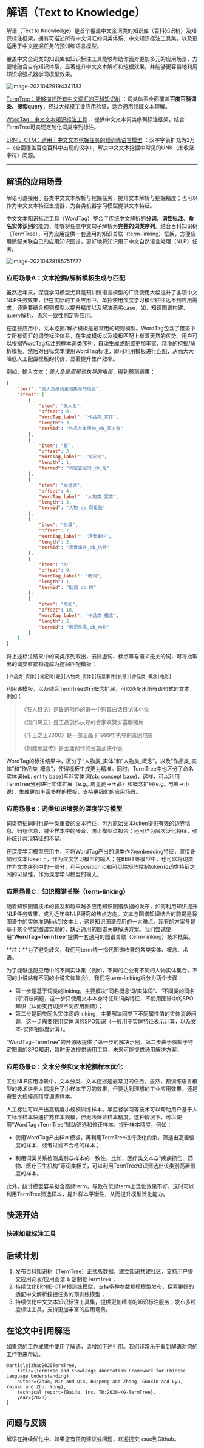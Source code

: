 # 解语（Text to Knowledge）

解语（Text to Knowledge）是首个覆盖中文全词类的知识库（百科知识树）及知识标注框架，拥有可描述所有中文词汇的词类体系、中文知识标注工具集，以及更适用于中文挖掘任务的预训练语言模型。

覆盖中文全词类的知识库和知识标注工具能够帮助你面对更加多元的应用场景，方便地融合自有知识体系，显著提升中文文本解析和挖掘效果，并能够更容易地利用知识增强机器学习模型效果。

![image-20210429194341133](doc/img/image-20210429194341133.png)

[TermTree：能够描述所有中文词汇的百科知识树](./termtree) ：词类体系全面覆盖**百度百科词条、搜索query**，经过大规模工业应用验证，适合通用领域文本理解。

[WordTag：中文文本知识标注工具](./WordTag) ：提供中文文本词类序列标注框架，结合TermTree可实现定制化词类序列标注。

[ERNIE-CTM：适用于中文文本挖掘任务的预训练语言模型](./ernie-ctm) ：汉字字表扩充为2万+（全面覆盖百度百科中出现的汉字），解决中文文本挖掘中常见的UNK（未收录字符）问题。

----

## 解语的应用场景

解语可直接用于各类中文文本解析与挖掘任务，提升文本解析与挖掘精度；也可以作为中文文本特征生成器，为各类机器学习模型提供文本特征。

中文文本知识标注工具（WordTag）整合了传统中文解析的**分词**、**词性标注**、**命名实体识别**的能力，能够将任意中文句子解析为**完整的词类序列**。结合百科知识树（TermTree），可为应用提供一套通用的知识关联（term-linking）框架，方便应用适配关联自己的应用知识图谱，更好地将知识用于中文自然语言处理（NLP）任务。

![image-20210428185751727](doc/img/image-20210428185751727.png)



### 应用场景A：文本挖掘/解析模板生成与匹配

虽然近年来，深度学习模型尤其是预训练语言模型的广泛使用大幅提升了各项中文NLP任务效果，但在实际的工业应用中，单独使用深度学习模型往往达不到应用需求，还需要结合规则模型以提升精度以及解决恶劣case，如，知识图谱构建、query解析、语义一致性判定等应用。

在这些应用中，文本挖掘/解析模板是最常用的规则模型。WordTag包含了覆盖中文所有词汇的词类标注体系，在生成模板以及模板匹配上有着天然的优势。用户可以根据WordTag标注的样本词类序列，自动生成或配置更加丰富、精准的挖掘/解析模板，然后对目标文本使用WordTag标注，即可利用模板进行匹配，从而大大降低人工配置模板的代价，显著提升生产效率。

例如，输入文本：*美人鱼是周星驰执导的电影*，得到预测结果：

```json
{
    "text": "美人鱼是周星驰执导的电影",
    "items": [
        {
            "item": "美人鱼",
            "offset": 0,
            "WordTag_label": "作品类_实体",
            "length": 3,
            "termid": "作品与出版物_eb_美人鱼"
        },
        {
            "item": "是",
            "offset": 3,
            "WordTag_label": "肯定词",
            "length": 1,
            "termid": "肯定否定词_cb_是"
        },
        {
            "item": "周星驰",
            "offset": 4,
            "WordTag_label": "人物类_实体",
            "length": 3,
            "termid": "人物_eb_周星驰"
        },
        {
            "item": "执导",
            "offset": 7,
            "WordTag_label": "场景事件",
            "length": 2,
            "termid": "场景事件_cb_执导"
        },
        {
            "item": "的",
            "offset": 9,
            "WordTag_label": "助词",
            "length": 1,
            "termid": "助词_cb_的"
        },
        {
            "item": "电影",
            "offset": 10,
            "WordTag_label": "作品类_概念",
            "length": 2,
            "termid": "影视作品_cb_电影"
        }
    ]
}
```

将上述标注结果中的词类序列取出，去除虚词、标点等与语义无关的词，可将抽取出的词类直接构造成为挖掘匹配模板：

```
[作品类_实体][肯定词|是][人物类_实体][场景事件|执导][作品类_概念|电影]
```

利用该模板，以及结合TermTree进行概念扩展，可以匹配出所有该句式的文本，例如：

> 《狂人日记》是鲁迅创作的第一个短篇白话日记体小说
>
> 《澳门风云》是王晶创作执导的合家欢贺岁喜剧赌片
>
> 《千王之王2000》是一部王晶于1999年执导的喜剧电影
>
> 《射雕英雄传》是金庸创作的长篇武侠小说

WordTag的标注结果中，区分了“人物类\_实体”和“人物类\_概念”，以及“作品类\_实体”和“作品类\_概念”，使得模板生成更为精准。同时，TermTree中也区分了命名实体词(eb: entity base)与非实体词(cb: concept base)，这样，可以利用TermTree分别进行实体扩展（e.g., 周星驰->王晶）和概念扩展(e.g., 电影->小说)，生成更加丰富多样的模板，支持更细化的应用场景。

### 应用场景B：词类知识增强的深度学习模型

词类特征同时也是一类重要的文本特征，可为原始文本token提供有效的边界信息、归组信息，减少样本中的噪音，防止模型过拟合；还可作为层次泛化特征，弥补统计共现特征的不足。

在深度学习模型应用中，可将WordTag产出的词类作为embedding特征，直接叠加到文本token上，作为深度学习模型的输入；在BERT等模型中，也可以将词类作为文本序列中的一部分，利用position id和可见性矩阵控制token和词类特征之间的可见性，作为深度学习模型的输入。

### 应用场景C：知识图谱关联（term-linking）

随着知识图谱技术的普及和越来越多应用知识图谱数据的发布，如何利用知识提升NLP任务效果，成为近年来NLP研究的热点方向。文本与图谱知识结合的前提是将图谱中的实体准确link到文本上，这是知识图谱应用的一大难点。现有的方案多是基于某个特定图谱实现的，缺乏通用的图谱关联解决方案。我们尝试使用“**WordTag+TermTree**”提供一套通用的图谱关联（term-linking）技术框架。

**注：**为了避免歧义，我们用term统一指代图谱收录的各类实体、概念、术语。

为了能够适配应用中的不同实体集（例如，不同的企业有不同的人物实体集合，不同的小说站有不同的小说实体集合），我们将term-linking拆分为两个步骤：

- 第一步是基于词类的linking，主要解决“同名概念词/实体词”、“不同类的同名词”消歧问题，这一步只使用文本本身特征和词类特征，不使用图谱中的SPO知识（从而支持切换不同应用图谱）；
- 第二步是同类同名实体词的linking，主要解决同类下不同属性值的实体消歧问题，这一步需要使用实体词的SPO知识（一般用于实体特征表示计算，以及文本-实体相似度计算）。

“WordTag+TermTree”的开源版提供了第一步的解决示例，第二步由于依赖于特定图谱的SPO知识，暂时无法提供通用工具，未来可能提供通用解决方案。

### 应用场景D：文本分类和文本挖掘样本优化

工业NLP应用场景中，文本分类、文本挖掘是最常见的任务。虽然，预训练语言模型的技术进步大幅提升了小样本学习的效果，但要达到理想的工业应用效果，还是需要大规模高精度训练样本。

人工标注可以产出高精度小规模训练样本。半监督学习等技术可以帮助用户基于人工标准样本快速扩充样本规模，但无法保证样本精度。这种情况下，可以使用“WordTag+TermTree”辅助筛选和修正样本，提升样本精度，例如：

- 使用WordTag产出样本模板，再利用TermTree进行泛化约束，筛选出高置信度的样本，或者过滤不合格的样本；

- 利用词类关系检测类别与样本的一致性，比如，医疗类文本与“疾病损伤、药物、医疗卫生机构”等词类相关，可以利用TermTree知识筛选出该类别高置信度的样本。

此外，统计模型容易拟合高频term，导致在低频term上泛化效果不好，这时可以利用TermTree筛选样本，提升样本平衡性，从而提升模型泛化能力。

## 快速开始

### 快速加载标注工具



## 后续计划

1. 发布百科知识树（TermTree）正式版数据，建立知识共建社区，支持用户提交应用词表/应用图谱 & 定制化TermTree；
2. 持续优化ERNIE-CTM预训练模型，支持多种参数规模模型发布，探索更好的适配中文解析挖掘任务的预训练模型；
3. 持续优化中文文本知识标注工具集，提供更加精准的知识标注服务；发布多粒度标注工具，支持更加丰富的应用场景。



## 在论文中引用解语

如果您的工作成果中使用了解语，请增加下述引用。我们非常乐于看到解语对您的工作带来帮助。

```
@article{zhao2020TermTree,
    title={TermTree and Knowledge Annotation Framework for Chinese Language Understanding},
    author={Zhao, Min and Qin, Huapeng and Zhang, Guoxin and Lyu, Yajuan and Zhu, Yong},
    technical report={Baidu, Inc. TR:2020-KG-TermTree},
    year={2020}
}
```



## 问题与反馈

解语在持续优化中，如果您有任何建议或问题，欢迎提交issue到Github。